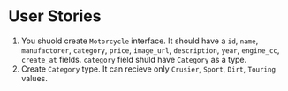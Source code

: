 # User Stories

1. You shuold create `Motorcycle` interface.
It should have a `id`, `name`, `manufactorer`, `category`, `price`, `image_url`, `description`, `year`, `engine_cc`, `create_at`  fields. 
`category` field shuld have `Category` as a type. 
2. Create `Category` type. It can recieve only `Crusier`, `Sport`, `Dirt`, `Touring` values. 
